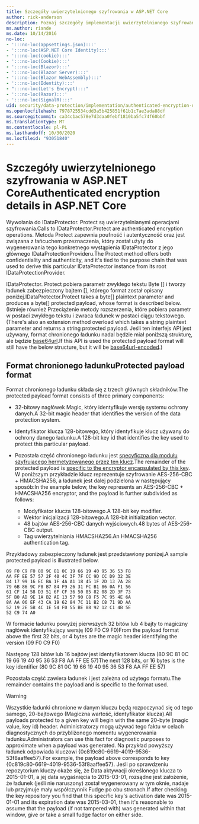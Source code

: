 ```yaml
---
title: Szczegóły uwierzytelnionego szyfrowania w ASP.NET Core
author: rick-anderson
description: Poznaj szczegóły implementacji uwierzytelnionego szyfrowania ASP.NET Core ochrony danych.
ms.author: riande
ms.date: 10/14/2016
no-loc:
- ':::no-loc(appsettings.json):::'
- ':::no-loc(ASP.NET Core Identity):::'
- ':::no-loc(cookie):::'
- ':::no-loc(Cookie):::'
- ':::no-loc(Blazor):::'
- ':::no-loc(Blazor Server):::'
- ':::no-loc(Blazor WebAssembly):::'
- ':::no-loc(Identity):::'
- ":::no-loc(Let's Encrypt):::"
- ':::no-loc(Razor):::'
- ':::no-loc(SignalR):::'
uid: security/data-protection/implementation/authenticated-encryption-details
ms.openlocfilehash: 7978725534cdd3a5b425851f61b1c7ae3ada88df
ms.sourcegitcommit: ca34c1ac578e7d3daa0febf1810ba5fc74f60bbf
ms.translationtype: MT
ms.contentlocale: pl-PL
ms.lasthandoff: 10/30/2020
ms.locfileid: "93051840"
---
```

# <a name="authenticated-encryption-details-in-aspnet-core"></a><span data-ttu-id="3b0f4-103">Szczegóły uwierzytelnionego szyfrowania w ASP.NET Core</span><span class="sxs-lookup"><span data-stu-id="3b0f4-103">Authenticated encryption details in ASP.NET Core</span></span>

<a name="data-protection-implementation-authenticated-encryption-details"></a>

<span data-ttu-id="3b0f4-104">Wywołania do IDataProtector. Protect są uwierzytelnianymi operacjami szyfrowania.</span><span class="sxs-lookup"><span data-stu-id="3b0f4-104">Calls to IDataProtector.Protect are authenticated encryption operations.</span></span> <span data-ttu-id="3b0f4-105">Metoda Protect zapewnia poufność i autentyczność oraz jest związana z łańcuchem przeznaczenia, który został użyty do wygenerowania tego konkretnego wystąpienia IDataProtector z jego głównego IDataProtectionProvideru.</span><span class="sxs-lookup"><span data-stu-id="3b0f4-105">The Protect method offers both confidentiality and authenticity, and it's tied to the purpose chain that was used to derive this particular IDataProtector instance from its root IDataProtectionProvider.</span></span>

<span data-ttu-id="3b0f4-106">IDataProtector. Protect pobiera parametr zwykłego tekstu Byte [] i tworzy ładunek zabezpieczony bajtem [], którego format został opisany poniżej.</span><span class="sxs-lookup"><span data-stu-id="3b0f4-106">IDataProtector.Protect takes a byte[] plaintext parameter and produces a byte[] protected payload, whose format is described below.</span></span> <span data-ttu-id="3b0f4-107">(Istnieje również Przeciążenie metody rozszerzenia, które pobiera parametr w postaci zwykłego tekstu i zwraca ładunek w postaci ciągu tekstowego.</span><span class="sxs-lookup"><span data-stu-id="3b0f4-107">(There's also an extension method overload which takes a string plaintext parameter and returns a string protected payload.</span></span> <span data-ttu-id="3b0f4-108">Jeśli ten interfejs API jest używany, format chronionego ładunku nadal będzie miał poniższą strukturę, ale będzie [base64url](https://tools.ietf.org/html/rfc4648#section-5).</span><span class="sxs-lookup"><span data-stu-id="3b0f4-108">If this API is used the protected payload format will still have the below structure, but it will be [base64url-encoded](https://tools.ietf.org/html/rfc4648#section-5).)</span></span>

## <a name="protected-payload-format"></a><span data-ttu-id="3b0f4-109">Format chronionego ładunku</span><span class="sxs-lookup"><span data-stu-id="3b0f4-109">Protected payload format</span></span>

<span data-ttu-id="3b0f4-110">Format chronionego ładunku składa się z trzech głównych składników:</span><span class="sxs-lookup"><span data-stu-id="3b0f4-110">The protected payload format consists of three primary components:</span></span>

* <span data-ttu-id="3b0f4-111">32-bitowy nagłówek Magic, który identyfikuje wersję systemu ochrony danych.</span><span class="sxs-lookup"><span data-stu-id="3b0f4-111">A 32-bit magic header that identifies the version of the data protection system.</span></span>

* <span data-ttu-id="3b0f4-112">Identyfikator klucza 128-bitowego, który identyfikuje klucz używany do ochrony danego ładunku.</span><span class="sxs-lookup"><span data-stu-id="3b0f4-112">A 128-bit key id that identifies the key used to protect this particular payload.</span></span>

* <span data-ttu-id="3b0f4-113">Pozostała część chronionego ładunku jest [specyficzna dla modułu szyfrującego hermetyzowanego przez ten klucz](xref:security/data-protection/implementation/subkeyderivation#data-protection-implementation-subkey-derivation).</span><span class="sxs-lookup"><span data-stu-id="3b0f4-113">The remainder of the protected payload is [specific to the encryptor encapsulated by this key](xref:security/data-protection/implementation/subkeyderivation#data-protection-implementation-subkey-derivation).</span></span> <span data-ttu-id="3b0f4-114">W poniższym przykładzie klucz reprezentuje szyfrowanie AES-256-CBC + HMACSHA256, a ładunek jest dalej podzielona w następujący sposób:</span><span class="sxs-lookup"><span data-stu-id="3b0f4-114">In the example below, the key represents an AES-256-CBC + HMACSHA256 encryptor, and the payload is further subdivided as follows:</span></span>
  * <span data-ttu-id="3b0f4-115">Modyfikator klucza 128-bitowego.</span><span class="sxs-lookup"><span data-stu-id="3b0f4-115">A 128-bit key modifier.</span></span>
  * <span data-ttu-id="3b0f4-116">Wektor inicjalizacji 128-bitowego.</span><span class="sxs-lookup"><span data-stu-id="3b0f4-116">A 128-bit initialization vector.</span></span>
  * <span data-ttu-id="3b0f4-117">48 bajtów AES-256-CBC danych wyjściowych.</span><span class="sxs-lookup"><span data-stu-id="3b0f4-117">48 bytes of AES-256-CBC output.</span></span>
  * <span data-ttu-id="3b0f4-118">Tag uwierzytelniania HMACSHA256.</span><span class="sxs-lookup"><span data-stu-id="3b0f4-118">An HMACSHA256 authentication tag.</span></span>

<span data-ttu-id="3b0f4-119">Przykładowy zabezpieczony ładunek jest przedstawiony poniżej.</span><span class="sxs-lookup"><span data-stu-id="3b0f4-119">A sample protected payload is illustrated below.</span></span>

```
09 F0 C9 F0 80 9C 81 0C 19 66 19 40 95 36 53 F8
AA FF EE 57 57 2F 40 4C 3F 7F CC 9D CC D9 32 3E
84 17 99 16 EC BA 1F 4A A1 18 45 1F 2D 13 7A 28
79 6B 86 9C F8 B7 84 F9 26 31 FC B1 86 0A F1 56
61 CF 14 58 D3 51 6F CF 36 50 85 82 08 2D 3F 73
5F B0 AD 9E 1A B2 AE 13 57 90 C8 F5 7C 95 4E 6A
8A AA 06 EF 43 CA 19 62 84 7C 11 B2 C8 71 9D AA
52 19 2E 5B 4C 1E 54 F0 55 BE 88 92 12 C1 4B 5E
52 C9 74 A0
```

<span data-ttu-id="3b0f4-120">W formacie ładunku powyżej pierwszych 32 bitów lub 4 bajty to magiczny nagłówek identyfikujący wersję (09 F0 C9 F0)</span><span class="sxs-lookup"><span data-stu-id="3b0f4-120">From the payload format above the first 32 bits, or 4 bytes are the magic header identifying the version (09 F0 C9 F0)</span></span>

<span data-ttu-id="3b0f4-121">Następny 128 bitów lub 16 bajtów jest identyfikatorem klucza (80 9C 81 0C 19 66 19 40 95 36 53 F8 AA FF EE 57)</span><span class="sxs-lookup"><span data-stu-id="3b0f4-121">The next 128 bits, or 16 bytes is the key identifier (80 9C 81 0C 19 66 19 40 95 36 53 F8 AA FF EE 57)</span></span>

<span data-ttu-id="3b0f4-122">Pozostała część zawiera ładunek i jest zależna od użytego formatu.</span><span class="sxs-lookup"><span data-stu-id="3b0f4-122">The remainder contains the payload and is specific to the format used.</span></span>

> [!WARNING]
> <span data-ttu-id="3b0f4-123">Wszystkie ładunki chronione w danym kluczu będą rozpoczynać się od tego samego, 20-bajtowego (Magiczna wartość, identyfikator klucza).</span><span class="sxs-lookup"><span data-stu-id="3b0f4-123">All payloads protected to a given key will begin with the same 20-byte (magic value, key id) header.</span></span> <span data-ttu-id="3b0f4-124">Administratorzy mogą używać tego faktu w celach diagnostycznych do przybliżonego momentu wygenerowania ładunku.</span><span class="sxs-lookup"><span data-stu-id="3b0f4-124">Administrators can use this fact for diagnostic purposes to approximate when a payload was generated.</span></span> <span data-ttu-id="3b0f4-125">Na przykład powyższy ładunek odpowiada kluczowi {0c819c80-6619-4019-9536-53f8aaffee57}.</span><span class="sxs-lookup"><span data-stu-id="3b0f4-125">For example, the payload above corresponds to key {0c819c80-6619-4019-9536-53f8aaffee57}.</span></span> <span data-ttu-id="3b0f4-126">Jeśli po sprawdzeniu repozytorium kluczy okaże się, że Data aktywacji określonego klucza to 2015-01-01, a jej data wygaśnięcia to 2015-03-01, rozsądne jest założenie, że ładunek (jeśli nie naruszony) został wygenerowany w tym oknie, nadaje lub przyjmuje mały współczynnik Fudge po obu stronach.</span><span class="sxs-lookup"><span data-stu-id="3b0f4-126">If after checking the key repository you find that this specific key's activation date was 2015-01-01 and its expiration date was 2015-03-01, then it's reasonable to assume that the payload (if not tampered with) was generated within that window, give or take a small fudge factor on either side.</span></span>
